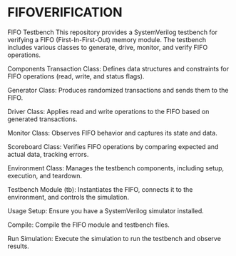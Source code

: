 # FIFOVERIFICATION

FIFO Testbench
This repository provides a SystemVerilog testbench for verifying a FIFO (First-In-First-Out) memory module. The testbench includes various classes to generate, drive, monitor, and verify FIFO operations.

Components
Transaction Class: Defines data structures and constraints for FIFO operations (read, write, and status flags).

Generator Class: Produces randomized transactions and sends them to the FIFO.

Driver Class: Applies read and write operations to the FIFO based on generated transactions.

Monitor Class: Observes FIFO behavior and captures its state and data.

Scoreboard Class: Verifies FIFO operations by comparing expected and actual data, tracking errors.

Environment Class: Manages the testbench components, including setup, execution, and teardown.

Testbench Module (tb): Instantiates the FIFO, connects it to the environment, and controls the simulation.

Usage
Setup: Ensure you have a SystemVerilog simulator installed.

Compile: Compile the FIFO module and testbench files.

Run Simulation: Execute the simulation to run the testbench and observe results.
